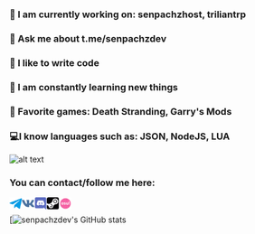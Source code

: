 ### 🔭 I am currently working on: senpachzhost, triliantrp
### 💬 Ask me about t.me/senpachzdev
### 💪 I like to write code
### 🥅 I am constantly learning new things
### 👾 Favorite games: Death Stranding, Garry's Mods
### 💻I know languages such as: JSON, NodeJS, LUA
![alt text](https://i.imgur.com/tLLNrsp.jpg)

### You can contact/follow me here:
<a href="https://t.me/senpachzdev">
  <img alt="Telegram" align="left" width="22px" src="https://raw.githubusercontent.com/iredoff/iredoff/master/assets/telegram.svg" />
</a>
<a href="https://vk.com/senpachz">
  <img alt="VKontakte" align="left" width="22px" src="https://raw.githubusercontent.com/iredoff/iredoff/master/assets/vk.svg" />
</a>
<a href="https://dsc.bio/senpachz">
  <img alt="Discord" align="left" width="22px" src="https://raw.githubusercontent.com/iredoff/iredoff/master/assets/discord.svg" />
</a>
<a href="https://steamcommunity.com/id/senpachz">
  <img alt="Steam" align="left" width="22px" src="https://raw.githubusercontent.com/iredoff/iredoff/master/assets/steam.svg" />
</a>
<a href="https://osu.ppy.sh/u/senpachz">
  <img alt="osu!" align="left" width="22px" src="https://raw.githubusercontent.com/iredoff/iredoff/master/assets/osu.png" />
</a>
<br>

[![senpachzdev's GitHub stats](https://github-readme-stats.vercel.app/api?username=senpachz)
